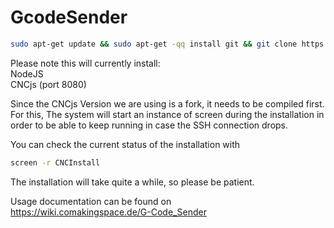 # GcodeSender
```bash
sudo apt-get update && sudo apt-get -qq install git && git clone https://github.com/comakingspace/GcodeSender.git && cd GcodeSender && ./install.sh
```
Please note this will currently install:  
NodeJS<br/>
CNCjs (port 8080)

Since the CNCjs Version we are using is a fork, it needs to be compiled first.<br/>
For this, The system will start an instance of screen during the installation in order to be able to keep running in case the SSH connection drops.

You can check the current status of the installation with 
```bash
screen -r CNCInstall
```
The installation will take quite a while, so please be patient.

Usage documentation can be found on  
https://wiki.comakingspace.de/G-Code_Sender
